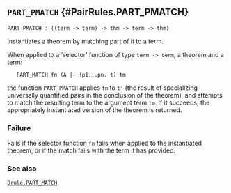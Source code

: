 ## `PART_PMATCH` {#PairRules.PART_PMATCH}


```
PART_PMATCH : ((term -> term) -> thm -> term -> thm)
```



Instantiates a theorem by matching part of it to a term.


When applied to a ‘selector’ function of type `term -> term`, a theorem and a
term:
    
       PART_MATCH fn (A |- !p1...pn. t) tm
    
the function `PART_PMATCH` applies `fn` to `t'` (the result
of specializing universally quantified pairs in the conclusion of
the theorem), and attempts to match the resulting term to the argument term
`tm`. If it succeeds, the appropriately instantiated version of the theorem is
returned.

### Failure

Fails if the selector function `fn` fails when applied to the instantiated
theorem, or if the match fails with the term it has provided.

### See also

[`Drule.PART_MATCH`](#Drule.PART_MATCH)

